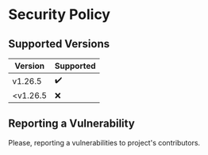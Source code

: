 # Security Policy

## Supported Versions

| Version  | Supported |
| -------- | --------- |
| v1.26.5  | ✔️         |
| <v1.26.5 | ❌        |

## Reporting a Vulnerability

Please, reporting a vulnerabilities to project's contributors.
